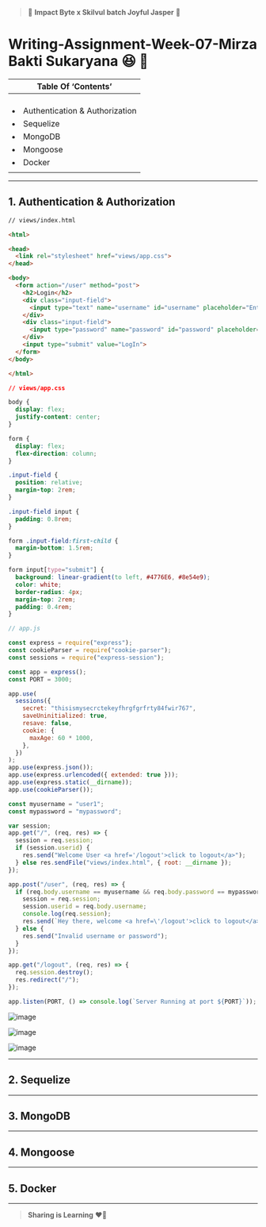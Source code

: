 > 🦖 **Impact Byte x Skilvul batch Joyful Jasper** 🐲
# Writing-Assignment-Week-07-Mirza Bakti Sukaryana 😆 🚀

| Table Of ‘Contents’ |
| ---------------------- |
| <ol> |
|  <li>Authentication & Authorization</li> |
|  <li>Sequelize</li> |
|  <li>MongoDB</li> |
|  <li>Mongoose</li> |
|  <li>Docker</li> |
| </ol> |

***

## 1. Authentication & Authorization

```html
// views/index.html

<html>

<head>
  <link rel="stylesheet" href="views/app.css">
</head>

<body>
  <form action="/user" method="post">
    <h2>Login</h2>
    <div class="input-field">
      <input type="text" name="username" id="username" placeholder="Enter Username">
    </div>
    <div class="input-field">
      <input type="password" name="password" id="password" placeholder="Enter Password">
    </div>
    <input type="submit" value="LogIn">
  </form>
</body>

</html>
```

```css
// views/app.css

body {
  display: flex;
  justify-content: center;
}

form {
  display: flex;
  flex-direction: column;
}

.input-field {
  position: relative;
  margin-top: 2rem;
}

.input-field input {
  padding: 0.8rem;
}

form .input-field:first-child {
  margin-bottom: 1.5rem;
}

form input[type="submit"] {
  background: linear-gradient(to left, #4776E6, #8e54e9);
  color: white;
  border-radius: 4px;
  margin-top: 2rem;
  padding: 0.4rem;
}
```

```js
// app.js

const express = require("express");
const cookieParser = require("cookie-parser");
const sessions = require("express-session");

const app = express();
const PORT = 3000;

app.use(
  sessions({
    secret: "thisismysecrctekeyfhrgfgrfrty84fwir767",
    saveUninitialized: true,
    resave: false,
    cookie: {
      maxAge: 60 * 1000,
    },
  })
);
app.use(express.json());
app.use(express.urlencoded({ extended: true }));
app.use(express.static(__dirname));
app.use(cookieParser());

const myusername = "user1";
const mypassword = "mypassword";

var session;
app.get("/", (req, res) => {
  session = req.session;
  if (session.userid) {
    res.send("Welcome User <a href='/logout'>click to logout</a>");
  } else res.sendFile("views/index.html", { root: __dirname });
});

app.post("/user", (req, res) => {
  if (req.body.username == myusername && req.body.password == mypassword) {
    session = req.session;
    session.userid = req.body.username;
    console.log(req.session);
    res.send(`Hey there, welcome <a href=\'/logout'>click to logout</a>`);
  } else {
    res.send("Invalid username or password");
  }
});

app.get("/logout", (req, res) => {
  req.session.destroy();
  res.redirect("/");
});

app.listen(PORT, () => console.log(`Server Running at port ${PORT}`));
```

![image](https://user-images.githubusercontent.com/66278794/183933867-cf7f500d-7b4a-4d2b-b52e-5d262e55ad14.png)

![image](https://user-images.githubusercontent.com/66278794/183934060-7a418981-e5a7-454f-86f9-b7fcb276786a.png)

![image](https://user-images.githubusercontent.com/66278794/183934243-d436f5bc-017b-4726-8e39-7846823d7f7e.png)


***

## 2. Sequelize

***

## 3. MongoDB

***

## 4. Mongoose

***

## 5. Docker

***

> **Sharing is Learning** ❤️‍🔥
